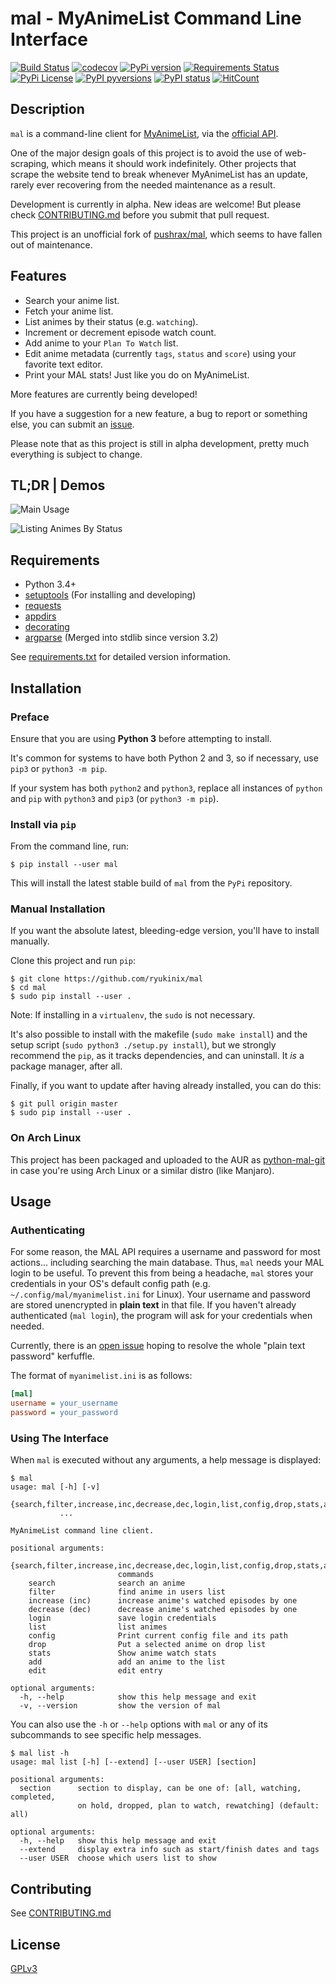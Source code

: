 # mal - MyAnimeList Command Line Interface

[![Build Status](https://travis-ci.org/ryukinix/mal.svg?branch=master)](https://travis-ci.org/ryukinix/mal)
[![codecov](https://codecov.io/gh/ryukinix/mal/branch/master/graph/badge.svg)](https://codecov.io/gh/ryukinix/mal)
[![PyPi version](https://img.shields.io/pypi/v/mal.svg)](https://pypi.python.org/pypi/mal/)
[![Requirements Status](https://requires.io/github/ryukinix/mal/requirements.svg?branch=master)](https://requires.io/github/ryukinix/mal/requirements/?branch=master)
[![PyPi License](https://img.shields.io/pypi/l/mal.svg)](https://pypi.python.org/pypi/mal/)
[![PyPI pyversions](https://img.shields.io/pypi/pyversions/mal.svg)](https://pypi.python.org/pypi/mal/)
[![PyPI status](https://img.shields.io/pypi/status/mal.svg)](https://pypi.python.org/pypi/mal/)
[![HitCount](https://hitt.herokuapp.com/ryukinix/mal.svg)](https://github.com/ryukinix/mal)


## Description

`mal` is a command-line client for [MyAnimeList](http://myanimelist.net/), via the [official API](http://myanimelist.net/modules.php?go=api).

One of the major design goals of this project is to avoid the use of web-scraping, which means it should work indefinitely. Other projects
that scrape the website tend to break whenever MyAnimeList has an update, rarely ever recovering from the needed maintenance as a result.

Development is currently in alpha. New ideas are welcome! But please check [CONTRIBUTING.md](CONTRIBUTING.md) before you submit that pull
request.

This project is an unofficial fork of [pushrax/mal](https://github.com/pushrax/mal), which seems to have fallen out of maintenance.

## Features

- Search your anime list.
- Fetch your anime list.
- List animes by their status (e.g. `watching`).
- Increment or decrement episode watch count.
- Add anime to your `Plan To Watch` list.
- Edit anime metadata (currently `tags`, `status` and `score`) using your favorite text editor.
- Print your MAL stats! Just like you do on MyAnimeList.

More features are currently being developed! 

If you have a suggestion for a new feature, a bug to report or something else, you can submit an [issue](https://github.com/ryukinix/mal/issues).

Please note that as this project is still in alpha development, pretty much everything is subject to change.

## TL;DR | Demos

![Main Usage](https://cloud.githubusercontent.com/assets/7642878/19803847/59295fd0-9ce1-11e6-9292-7e52266de4af.gif)

![Listing Animes By Status](https://cloud.githubusercontent.com/assets/7642878/19803846/59157a9c-9ce1-11e6-93a7-30665ae859bf.gif)

## Requirements

- Python 3.4+
- [setuptools](https://pypi.python.org/pypi/setuptools/3.5.1) (For installing and developing)
- [requests](http://docs.python-requests.org/en/latest/index.html)
- [appdirs](https://pypi.python.org/pypi/appdirs)
- [decorating](https://pypi.python.org/pypi/decorating/)
- [argparse](https://docs.python.org/3.5/library/argparse.html) (Merged into stdlib since version 3.2)

See [requirements.txt](requirements.txt) for detailed version information.

## Installation

### Preface

Ensure that you are using **Python 3** before attempting to install.

It's common for systems to have both Python 2 and 3, so if necessary, use `pip3` or `python3 -m pip`.

If your system has both `python2` and `python3`, replace all instances of `python` and `pip` with `python3` and `pip3` (or `python3 -m pip`).

### Install via `pip`

From the command line, run:

    $ pip install --user mal

This will install the latest stable build of `mal` from the `PyPi` repository.

### Manual Installation

If you want the absolute latest, bleeding-edge version, you'll have to install manually.

Clone this project and run `pip`:

    $ git clone https://github.com/ryukinix/mal
    $ cd mal
    $ sudo pip install --user .

Note: If installing in a `virtualenv`, the `sudo` is not necessary.

It's also possible to install with the makefile (`sudo make install`) and the setup script (`sudo python3 ./setup.py install`),
but we strongly recommend the `pip`, as it tracks dependencies, and can uninstall. It *is* a package manager, after all.

Finally, if you want to update after having already installed, you can do this:

    $ git pull origin master
    $ sudo pip install --user .

### On Arch Linux

This project has been packaged and uploaded to the AUR as
[python-mal-git](https://aur.archlinux.org/packages/python-mal-git) in case you're using Arch Linux or a similar distro (like Manjaro).

## Usage

### Authenticating

For some reason, the MAL API requires a username and password for most actions... including searching the main database. Thus, `mal` needs
your MAL login to be useful. To prevent this from being a headache, `mal` stores your credentials in your OS's default config path
(e.g. `~/.config/mal/myanimelist.ini` for Linux). Your username and password are stored unencrypted in **plain text** in that file. 
If you haven't already authenticated (`mal login`), the program will ask for your credentials when needed.

Currently, there is an [open issue](https://github.com/ryukinix/mal/issues/81) hoping to resolve the whole "plain text password" kerfuffle.

The format of `myanimelist.ini` is as follows:

```ini
[mal]
username = your_username
password = your_password

```

### Using The Interface

When `mal` is executed without any arguments, a help message is displayed:

    $ mal
    usage: mal [-h] [-v]
               {search,filter,increase,inc,decrease,dec,login,list,config,drop,stats,add,edit}
               ...

    MyAnimeList command line client.

    positional arguments:
      {search,filter,increase,inc,decrease,dec,login,list,config,drop,stats,add,edit}
                            commands
        search              search an anime
        filter              find anime in users list
        increase (inc)      increase anime's watched episodes by one
        decrease (dec)      decrease anime's watched episodes by one
        login               save login credentials
        list                list animes
        config              Print current config file and its path
        drop                Put a selected anime on drop list
        stats               Show anime watch stats
        add                 add an anime to the list
        edit                edit entry

    optional arguments:
      -h, --help            show this help message and exit
      -v, --version         show the version of mal

You can also use the `-h` or `--help` options with `mal` or any of its subcommands to see specific help messages.

    $ mal list -h
    usage: mal list [-h] [--extend] [--user USER] [section]

    positional arguments:
      section      section to display, can be one of: [all, watching, completed,
                   on hold, dropped, plan to watch, rewatching] (default: all)

    optional arguments:
      -h, --help   show this help message and exit
      --extend     display extra info such as start/finish dates and tags
      --user USER  choose which users list to show

## Contributing

See [CONTRIBUTING.md](CONTRIBUTING.md)

## License

[GPLv3](LICENSE)
